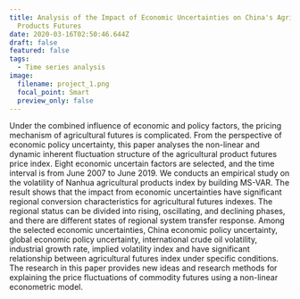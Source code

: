 ```yaml
---
title: Analysis of the Impact of Economic Uncertainties on China's Agricultural
  Products Futures
date: 2020-03-16T02:50:46.644Z
draft: false
featured: false
tags:
  - Time series analysis
image:
  filename: project_1.png
  focal_point: Smart
  preview_only: false
---
```

Under the combined influence of economic and policy factors, the pricing mechanism of agricultural futures is complicated. From the perspective of economic policy uncertainty, this paper analyses the non-linear and dynamic inherent fluctuation structure of the agricultural product futures price index. Eight economic uncertain factors are selected, and the time interval is from June 2007 to June 2019. We conducts an empirical study on the volatility of Nanhua agricultural products index by building MS-VAR. The result shows that the impact from economic uncertainties have significant regional conversion characteristics for agricultural futures indexes. The regional status can be divided into rising, oscillating, and declining phases, and there are different states of regional system transfer response. Among the selected economic uncertainties, China economic policy uncertainty, global economic policy uncertainty, international crude oil volatility, industrial growth rate, implied volatility index and have significant relationship between agricultural futures index under specific conditions. The research in this paper provides new ideas and research methods for explaining the price fluctuations of commodity futures using a non-linear econometric model.

<!--EndFragment-->